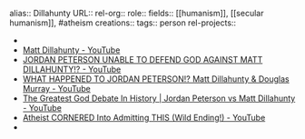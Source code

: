 alias:: Dillahunty
URL::
rel-org::
role::
fields:: [[humanism]], [[secular humanism]], #atheism
creations::
tags:: person
rel-projects::

-
- [Matt Dillahunty - YouTube](https://www.youtube.com/@SansDeity)
- [JORDAN PETERSON UNABLE TO DEFEND GOD AGAINST MATT DILLAHUNTY!? - YouTube](https://www.youtube.com/watch?v=D9l1lekEttY)
- [WHAT HAPPENED TO JORDAN PETERSON!? Matt Dillahunty & Douglas Murray - YouTube](https://www.youtube.com/watch?v=o9-pDRmNLys)
- [The Greatest God Debate In History | Jordan Peterson vs Matt Dillahunty - YouTube](https://www.youtube.com/watch?v=9nQUg4QeI_Y)
- [Atheist CORNERED Into Admitting THIS (Wild Ending!) - YouTube](https://www.youtube.com/watch?v=2v_MHctPMtI)
-
